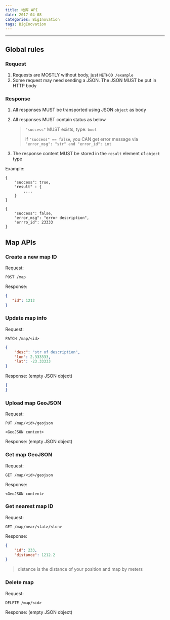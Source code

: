```yaml
---
title: 地库 API
date: 2017-04-08
categories: BigInovation
tags: BigInovation
---
```


---

## Global rules

### Request

1. Requests are MOSTLY without body, just `METHOD /example`
2. Some request may need sending a JSON. The JSON MUST be put in HTTP body

### Response

1. All responses MUST be transported using JSON `object` as body
2. All responses MUST contain status as below

    > `"success"` MUST exists, type: `bool`
    >
    > if `"success" == false`, you CAN get error message via `"error_msg": "str" and "error_id": int`


3. The response content MUST be stored in the `result` element of `object` type


Example:

```
{
    "success": true,
    "result" : {
        ....
    }
}
```

```
{
    "success": false,
    "error_msg": "error description",
    "errro_id": 23333
}
```

## Map APIs

### Create a new map ID

Request:

`POST /map`

Response:

```json
{
   "id": 1212
}
```

### Update map info

Request:

`PATCH /map/<id>`

```json
{
	"desc": "str of description",
	"lon": 2.333333,
	"lat": -23.33333
}
```

Response: (empty JSON object)

```json
{
}
```

### Upload map GeoJSON

Request:

`PUT /map/<id>/geojson`

```
<GeoJSON content>
```

Response: (empty JSON object)

### Get map GeoJSON

Request:

`GET /map/<id>/geojson`

Response:

```
<GeoJSON content>
```

### Get nearest map ID

Request:

`GET /map/near/<lat>/<lon>`

Response:

```json
{
	"id": 233,
	"distance": 1212.2
}
```

> distance is the distance of your position and map by meters

### Delete map

Request:

`DELETE /map/<id>`

Response: (empty JSON object)
